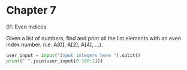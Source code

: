 # Chapter 7

01: Even Indices

Given a list of numbers, find and print all the list elements with an even index number. (i.e. A[0], A[2], A[4], ...).

```.py
user_input = input("Input integers here ").split()
print(" ".join(user_input[0:100:2]))
```
